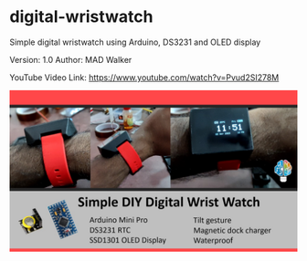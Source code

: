 # digital-wristwatch
Simple digital wristwatch using Arduino, DS3231 and OLED display

Version: 1.0
Author: MAD Walker

YouTube Video Link: https://www.youtube.com/watch?v=Pvud2SI278M

![title](title.jpg?raw=true "Title")

